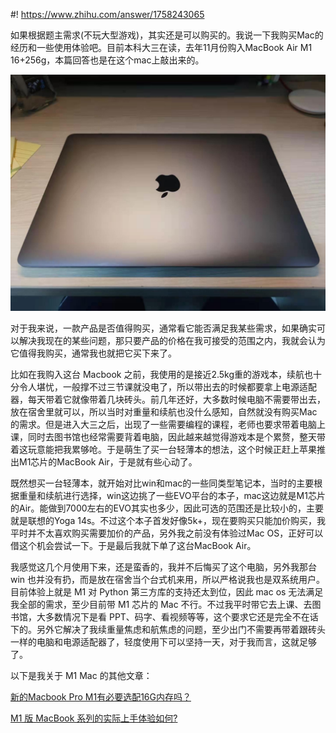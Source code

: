 #! https://www.zhihu.com/answer/1758243065


如果根据题主需求(不玩大型游戏)，其实还是可以购买的。我说一下我购买Mac的经历和一些使用体验吧。目前本科大三在读，去年11月份购入MacBook Air M1 16+256g，本篇回答也是在这个mac上敲出来的。

![M1 MacBook Air](./img/IMG_0692.JPG)

对于我来说，一款产品是否值得购买，通常看它能否满足我某些需求，如果确实可以解决我现在的某些问题，那只要产品的价格在我可接受的范围之内，我就会认为它值得我购买，通常我也就把它买下来了。

比如在我购入这台 Macbook 之前，我使用的是接近2.5kg重的游戏本，续航也十分令人堪忧，一般撑不过三节课就没电了，所以带出去的时候都要拿上电源适配器，每天带着它就像带着几块砖头。前几年还好，大多数时候电脑不需要带出去，放在宿舍里就可以，所以当时对重量和续航也没什么感知，自然就没有购买Mac的需求。但是进入大三之后，出现了一些需要编程的课程，老师也要求带着电脑上课，同时去图书馆也经常需要背着电脑，因此越来越觉得游戏本是个累赘，整天带着这玩意能把我累够呛。于是萌生了买一台轻薄本的想法，这个时候正赶上苹果推出M1芯片的MacBook Air，于是就有些心动了。

既然想买一台轻薄本，就开始对比win和mac的一些同类型笔记本，当时的主要根据重量和续航进行选择，win这边挑了一些EVO平台的本子，mac这边就是M1芯片的Air。能做到7000左右的EVO其实也多少，因此可选的范围还是比较小的，主要就是联想的Yoga 14s。不过这个本子首发好像5k+，现在要购买只能加价购买，我平时并不太喜欢购买需要加价的产品，另外我之前没有体验过Mac OS，正好可以借这个机会尝试一下。于是最后我就下单了这台MacBook Air。

我感觉这几个月使用下来，还是蛮香的，我并不后悔买了这个电脑，另外我那台 win 也并没有扔，而是放在宿舍当个台式机来用，所以严格说我也是双系统用户。目前体验上就是 M1 对 Python 第三方库的支持还太到位，因此 mac os 无法满足我全部的需求，至少目前带 M1 芯片的 Mac 不行。不过我平时带它去上课、去图书馆，大多数情况下是看 PPT、码字、看视频等等，这个要求它还是完全不在话下的。另外它解决了我续重量焦虑和航焦虑的问题，至少出门不需要再带着跟砖头一样的电脑和电源适配器了，轻度使用下可以坚持一天，对于我而言，这就足够了。

以下是我关于 M1 Mac 的其他文章：

[新的Macbook Pro M1有必要选配16G内存吗？](https://www.zhihu.com/question/430326495/answer/1737196741)

[M1 版 MacBook 系列的实际上手体验如何? ](https://www.zhihu.com/question/430599830/answer/1699039794)

